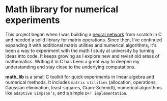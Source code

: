 # Math library for numerical experiments

This project began when I was building a [neural network](https://github.com/victor99pekk/c_neural_network?tab=readme-ov-file#c_neural_network) from scratch in C and needed a solid library for matrix operations. Since then, I’ve continued expanding it with additional matrix utilities and numerical algorithms, it's been a way to experiment with the math I study at university by turning ideas into code. It keeps growing as I explore new and revisit old areas of mathematics. Writing it in C has been a great way to deepen my understanding and stay close to the underlying computations.

**math_lib** is a small C toolkit for quick experiments in linear algebra and numerical methods. It includes `matrix utilities` (allocation, operations, Gaussian elimination, least-squares, Gram–Schmidt), numerical algorithms like `adaptive Simpson’s`, and a simple `DFT implementation`.
